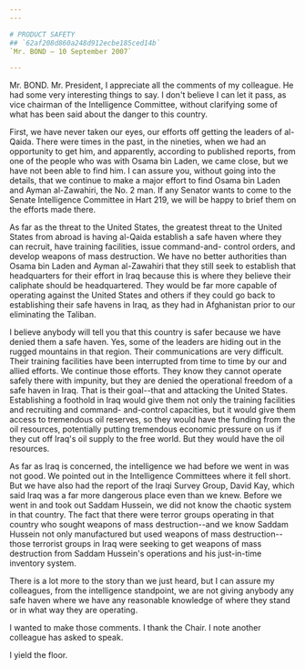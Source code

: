```yaml
---
---

# PRODUCT SAFETY
## `62af208d860a248d912ecbe185ced14b`
`Mr. BOND — 10 September 2007`

---
```



Mr. BOND. Mr. President, I appreciate all the comments of my 
colleague. He had some very interesting things to say. I don't believe 
I can let it pass, as vice chairman of the Intelligence Committee, 
without clarifying some of what has been said about the danger to this 
country.

First, we have never taken our eyes, our efforts off getting the 
leaders of al-Qaida. There were times in the past, in the nineties, 
when we had an opportunity to get him, and apparently, according to 
published reports, from one of the people who was with Osama bin Laden, 
we came close, but we have not been able to find him. I can assure you, 
without going into the details, that we continue to make a major effort 
to find Osama bin Laden and Ayman al-Zawahiri, the No. 2 man. If any 
Senator wants to come to the Senate Intelligence Committee in Hart 219, 
we will be happy to brief them on the efforts made there.

As far as the threat to the United States, the greatest threat to the 
United States from abroad is having al-Qaida establish a safe haven 
where they can recruit, have training facilities, issue command-and-
control orders, and develop weapons of mass destruction. We have no 
better authorities than Osama bin Laden and Ayman al-Zawahiri that they 
still seek to establish that headquarters for their effort in Iraq 
because this is where they believe their caliphate should be 
headquartered. They would be far more capable of operating against the 
United States and others if they could go back to establishing their 
safe havens in Iraq, as they had in Afghanistan prior to our 
eliminating the Taliban.

I believe anybody will tell you that this country is safer because we 
have denied them a safe haven. Yes, some of the leaders are hiding out 
in the rugged mountains in that region. Their communications are very 
difficult. Their training facilities have been interrupted from time to 
time by our and allied efforts. We continue those efforts. They know 
they cannot operate safely there with impunity, but they are denied the 
operational freedom of a safe haven in Iraq. That is their goal--that 
and attacking the United States. Establishing a foothold in Iraq would 
give them not only the training facilities and recruiting and command-
and-control capacities, but it would give them access to tremendous oil 
reserves, so they would have the funding from the oil resources, 
potentially putting tremendous economic pressure on us if they cut off 
Iraq's oil supply to the free world. But they would have the oil 
resources.

As far as Iraq is concerned, the intelligence we had before we went 
in was not good. We pointed out in the Intelligence Committees where it 
fell short. But we have also had the report of the Iraqi Survey Group, 
David Kay, which said Iraq was a far more dangerous place even than we 
knew. Before we went in and took out Saddam Hussein, we did not know 
the chaotic system in that country. The fact that there were terror 
groups operating in that country who sought weapons of mass 
destruction--and we know Saddam Hussein not only manufactured but used 
weapons of mass destruction--those terrorist groups in Iraq were 
seeking to get weapons of mass destruction from Saddam Hussein's 
operations and his just-in-time inventory system.

There is a lot more to the story than we just heard, but I can assure 
my colleagues, from the intelligence standpoint, we are not giving 
anybody any safe haven where we have any reasonable knowledge of where 
they stand or in what way they are operating.

I wanted to make those comments. I thank the Chair. I note another 
colleague has asked to speak.

I yield the floor.

